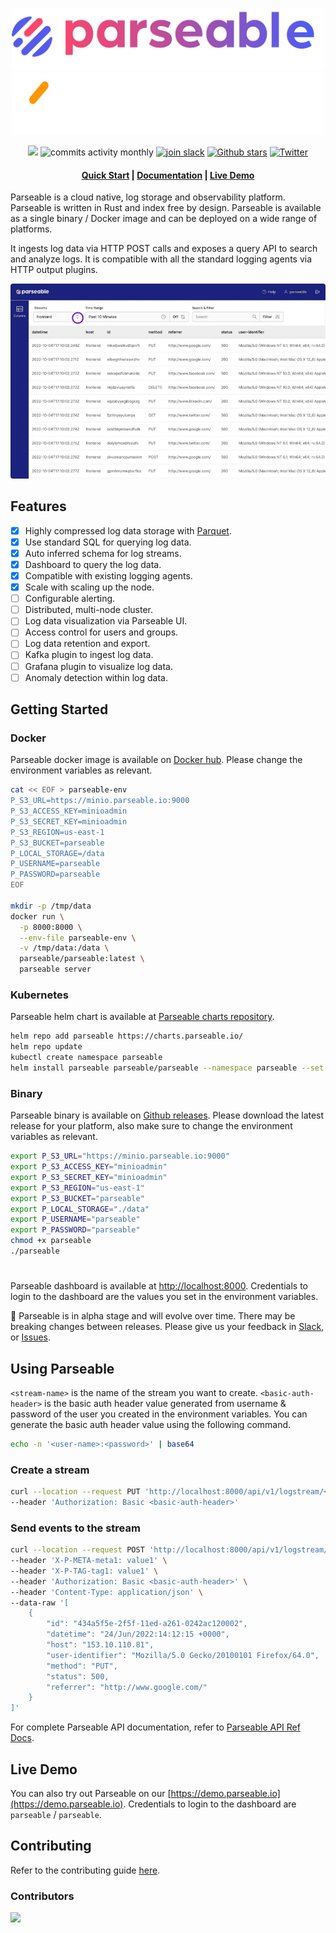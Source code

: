 <p align="center">
  <span">
    <img src="https://raw.githubusercontent.com/parseablehq/.github/main/images/logo.svg#gh-light-mode-only" alt="Parseable" width="500" height="100" />
    <img src="https://raw.githubusercontent.com/parseablehq/.github/main/images/logo-dark.png#gh-dark-mode-only" alt="Parseable" width="500" height="100" />
  </a> 
</p>

<p align="center">
  <a href="https://fossunited.org/" target="_blank"><img src="http://fossunited.org/files/fossunited-badge.svg"></a>
  <img src="https://img.shields.io/github/commit-activity/m/parseablehq/parseable" alt="commits activity monthly">
  <a href="https://launchpass.com/parseable" target="_blank"><img src="https://img.shields.io/badge/join%20slack-parseable-brightgreen.svg" alt="join slack"></a>
  <a href="https://github.com/parseablehq/parseable/stargazers" target="_blank"><img src="https://img.shields.io/github/stars/parseablehq/parseable?style=social" alt="Github stars"></a>
  <a href="https://twitter.com/parseableio" target="_blank"><img src="https://img.shields.io/twitter/follow/parseableio" alt="Twitter"></a>
</p>

<h4 align="center">
  <a href="https://www.parseable.io/docs/quick-start" target="_blank">Quick Start</a> |
  <a href="https://www.parseable.io/docs/introduction" target="_blank">Documentation</a> |
  <a href="https://demo.parseable.io" target="_blank">Live Demo</a>
  <br>
</h4>

Parseable is a cloud native, log storage and observability platform. Parseable is written in Rust and index free by design. Parseable is available as a single binary / Docker image and can be deployed on a wide range of platforms.

It ingests log data via HTTP POST calls and exposes a query API to search and analyze logs. It is compatible with all the standard logging agents via HTTP output plugins.

<img src="https://raw.githubusercontent.com/parseablehq/.github/main/images/console.gif" />

## Features

- [x] Highly compressed log data storage with [Parquet](https://parquet.apache.org).
- [x] Use standard SQL for querying log data.
- [x] Auto inferred schema for log streams.
- [x] Dashboard to query the log data.
- [x] Compatible with existing logging agents.
- [x] Scale with scaling up the node.
- [ ] Configurable alerting.
- [ ] Distributed, multi-node cluster.
- [ ] Log data visualization via Parseable UI.
- [ ] Access control for users and groups.
- [ ] Log data retention and export.
- [ ] Kafka plugin to ingest log data.
- [ ] Grafana plugin to visualize log data.
- [ ] Anomaly detection within log data.

## Getting Started

### Docker
Parseable docker image is available on [Docker hub](https://hub.docker.com/r/parseable/parseable). Please change the environment variables as relevant. 

```sh
cat << EOF > parseable-env
P_S3_URL=https://minio.parseable.io:9000
P_S3_ACCESS_KEY=minioadmin
P_S3_SECRET_KEY=minioadmin
P_S3_REGION=us-east-1
P_S3_BUCKET=parseable
P_LOCAL_STORAGE=/data
P_USERNAME=parseable
P_PASSWORD=parseable
EOF

mkdir -p /tmp/data
docker run \
  -p 8000:8000 \
  --env-file parseable-env \
  -v /tmp/data:/data \
  parseable/parseable:latest \
  parseable server
```

### Kubernetes
Parseable helm chart is available at [Parseable charts repository](https://charts.parseable.io/). 

```sh
helm repo add parseable https://charts.parseable.io/
helm repo update
kubectl create namespace parseable
helm install parseable parseable/parseable --namespace parseable --set parseable.demo=true
```

### Binary
Parseable binary is available on [Github releases](https://github.com/parseablehq/parseable/releases). Please download the latest release for your platform, also make sure to change the environment variables as relevant. 

```sh
export P_S3_URL="https://minio.parseable.io:9000"
export P_S3_ACCESS_KEY="minioadmin"
export P_S3_SECRET_KEY="minioadmin"
export P_S3_REGION="us-east-1"
export P_S3_BUCKET="parseable"
export P_LOCAL_STORAGE="./data"
export P_USERNAME="parseable"
export P_PASSWORD="parseable"
chmod +x parseable
./parseable
```

<h1></h1>

Parseable dashboard is available at [http://localhost:8000](http://localhost:8000). Credentials to login to the dashboard are the values you set in the environment variables.

:memo: Parseable is in alpha stage and will evolve over time. There may be breaking changes between releases. Please give us your feedback in [Slack](https://launchpass.com/parseable), or [Issues](https://github.com/parseablehq/parseable/issues/new).

## Using Parseable
`<stream-name>` is the name of the stream you want to create. `<basic-auth-header>` is the basic auth header value generated from username & password of the user you created in the environment variables. You can generate the basic auth header value using the following command.

```sh
echo -n '<user-name>:<password>' | base64
```

### Create a stream

```sh
curl --location --request PUT 'http://localhost:8000/api/v1/logstream/<stream-name>' \
--header 'Authorization: Basic <basic-auth-header>'
```

### Send events to the stream

```sh
curl --location --request POST 'http://localhost:8000/api/v1/logstream/<stream-name>' \
--header 'X-P-META-meta1: value1' \
--header 'X-P-TAG-tag1: value1' \
--header 'Authorization: Basic <basic-auth-header>' \
--header 'Content-Type: application/json' \
--data-raw '[
    {
        "id": "434a5f5e-2f5f-11ed-a261-0242ac120002",
        "datetime": "24/Jun/2022:14:12:15 +0000",
        "host": "153.10.110.81", 
        "user-identifier": "Mozilla/5.0 Gecko/20100101 Firefox/64.0", 
        "method": "PUT", 
        "status": 500, 
        "referrer": "http://www.google.com/"
    }
]'
```

For complete Parseable API documentation, refer to [Parseable API Ref Docs](https://www.parseable.io/docs/api-reference).

## Live Demo 

You can also try out Parseable on our [https://demo.parseable.io](https://demo.parseable.io). Credentials to login to the dashboard are `parseable` / `parseable`.
                                                                              
## Contributing

Refer to the contributing guide [here](https://www.parseable.io/docs/contributing).

### Contributors

<a href="https://github.com/parseablehq/parseable/graphs/contributors"><img src="https://contrib.rocks/image?repo=parseablehq/parseable" /></a>
